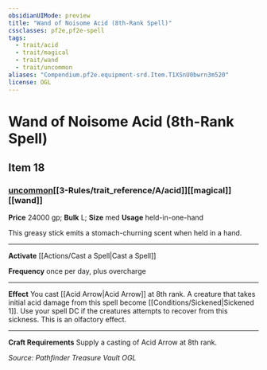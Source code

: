 ```yaml
---
obsidianUIMode: preview
title: "Wand of Noisome Acid (8th-Rank Spell)"
cssclasses: pf2e,pf2e-spell
tags:
  - trait/acid
  - trait/magical
  - trait/wand
  - trait/uncommon
aliases: "Compendium.pf2e.equipment-srd.Item.T1XSnU0bwrn3m520"
license: OGL
---
```

# Wand of Noisome Acid (8th-Rank Spell)
## Item 18
### [uncommon](uncommon "Uncommon Rarity Trait")[[3-Rules/trait_reference/A/acid]][[magical]][[wand]]


**Price** 24000 gp; 
**Bulk** L; **Size** med
**Usage** held-in-one-hand

This greasy stick emits a stomach-churning scent when held in a hand.

* * *

**Activate** [[Actions/Cast a Spell|Cast a Spell]]

**Frequency** once per day, plus overcharge

* * *

**Effect** You cast [[Acid Arrow|Acid Arrow]] at 8th rank. A creature that takes initial acid damage from this spell become [[Conditions/Sickened|Sickened 1]]. Use your spell DC if the creatures attempts to recover from this sickness. This is an olfactory effect.

* * *

**Craft Requirements** Supply a casting of Acid Arrow at 8th rank.

*Source: Pathfinder Treasure Vault*
*OGL*